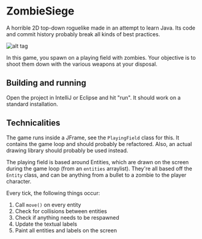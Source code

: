 # ZombieSiege

A horrible 2D top-down roguelike made in an attempt to learn Java. Its code and commit history probably break all kinds of best practices.

![alt tag](https://raw.github.com/duckson/zombiesiege/master/zombiesiege.png)

In this game, you spawn on a playing field with zombies. Your objective is to shoot them down with the various weapons at your disposal.

## Building and running

Open the project in IntelliJ or Eclipse and hit "run". It should work on a standard installation.

## Technicalities

The game runs inside a JFrame, see the `PlayingField` class for this. It contains the game loop and should probably be refactored. Also, an actual drawing library should probably be used instead.

The playing field is based around Entities, which are drawn on the screen during the game loop (from an `entities` arraylist). They're all based off the `Entity` class, and can be anything from a bullet to a zombie to the player character.

Every tick, the following things occur:

1. Call `move()` on every entity
2. Check for collisions between entities
3. Check if anything needs to be respawned
4. Update the textual labels
5. Paint all entities and labels on the screen

